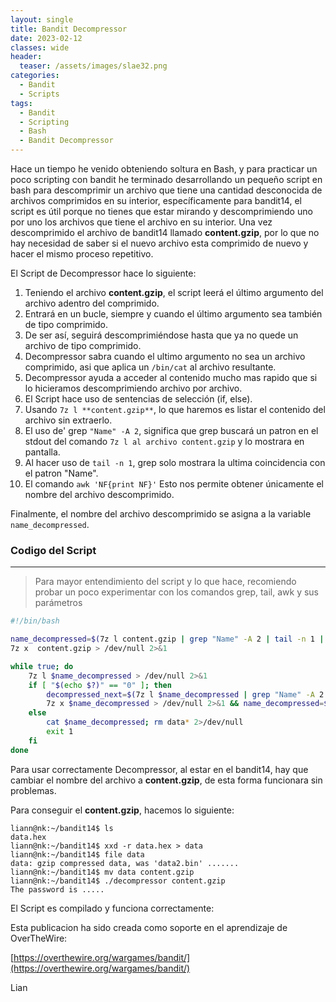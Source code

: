 ```yaml
---
layout: single
title: Bandit Decompressor
date: 2023-02-12
classes: wide
header:
  teaser: /assets/images/slae32.png
categories:
  - Bandit
  - Scripts
tags:
  - Bandit
  - Scripting
  - Bash
  - Bandit Decompressor
---
```

Hace un tiempo he venido obteniendo soltura en Bash, y para practicar un poco scripting con bandit he terminado desarrollando un pequeño script en bash para descomprimir un archivo que tiene una cantidad desconocida de archivos comprimidos en su interior, específicamente para bandit14, el script es útil porque no tienes que estar mirando y descomprimiendo uno por uno los archivos que tiene el archivo en su interior. Una vez descomprimido el archivo de bandit14 llamado **content.gzip**, por lo que no hay necesidad de saber si el nuevo archivo esta comprimido de nuevo y hacer el mismo proceso repetitivo.

El Script de Decompressor hace lo siguiente:
1. Teniendo el archivo **content.gzip**, el script leerá el último argumento del archivo adentro del comprimido.
2. Entrará en un bucle, siempre y cuando el último argumento sea también de tipo comprimido.
3. De ser así, seguirá descomprimiéndose hasta que ya no quede un archivo de tipo comprimido.
4. Decompressor sabra cuando el ultimo argumento no sea un archivo comprimido, asi que aplica un `/bin/cat` al archivo resultante.
5. Decompressor ayuda a acceder al contenido mucho mas rapido que si lo hicieramos descomprimiendo archivo por archivo.
6. El Script hace uso de sentencias de selección (if, else).
7. Usando `7z l **content.gzip**`, lo que haremos es listar el contenido del archivo sin extraerlo.
8. El uso de' grep `"Name" -A 2`, significa que grep buscará un patron en el stdout del comando `7z l al archivo content.gzip` y lo mostrara en pantalla.
9. Al hacer uso de `tail -n 1`, grep solo mostrara la ultima coincidencia con el patron "Name".
10. El comando `awk 'NF{print NF}'` Esto nos permite obtener únicamente el nombre del archivo descomprimido.

Finalmente, el nombre del archivo descomprimido se asigna a la variable `name_decompressed`.
### Codigo del Script
---------------
> Para mayor entendimiento del script y lo que hace, recomiendo probar un poco experimentar con los comandos grep, tail, awk y sus parámetros


```bash
#!/bin/bash

name_decompressed=$(7z l content.gzip | grep "Name" -A 2 | tail -n 1 | awk 'NF{print $NF}')
7z x  content.gzip > /dev/null 2>&1

while true; do
	7z l $name_decompressed > /dev/null 2>&1
	if [ "$(echo $?)" == "0" ]; then
		decompressed_next=$(7z l $name_decompressed | grep "Name" -A 2 | tail -n 1 | awk 'NF{print $NF}')
		7z x $name_decompressed > /dev/null 2>&1 && name_decompressed=$decompressed_next
	else
		cat $name_decompressed; rm data* 2>/dev/null
		exit 1
	fi
done
```

Para usar correctamente Decompressor, al estar en el bandit14, hay que cambiar el nombre del archivo a **content.gzip**, de esta forma funcionara sin problemas.

Para conseguir el **content.gzip**, hacemos lo siguiente:
```
liann@nk:~/bandit14$ ls
data.hex
liann@nk:~/bandit14$ xxd -r data.hex > data
liann@nk:~/bandit14$ file data
data: gzip compressed data, was 'data2.bin' .......
liann@nk:~/bandit14$ mv data content.gzip
liann@nk:~/bandit14$ ./decompressor content.gzip
The password is .....
```

El Script es compilado y funciona correctamente:



Esta publicacion ha sido creada como soporte en el aprendizaje de OverTheWire:

[https://overthewire.org/wargames/bandit/](https://overthewire.org/wargames/bandit/)

Lian

